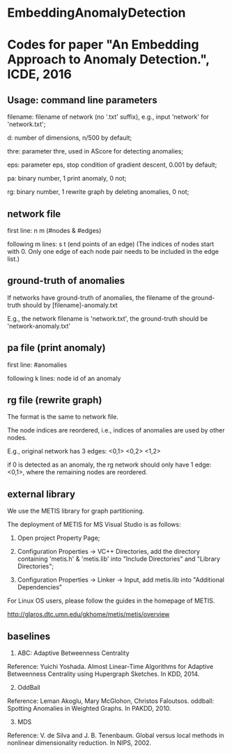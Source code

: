 # EmbeddingAnomalyDetection

# Codes for paper "An Embedding Approach to Anomaly Detection.", ICDE, 2016

## Usage: command line parameters
filename: filename of network (no '.txt' suffix), e.g., input 'network' for 'network.txt';

d: number of dimensions, n/500 by default;

thre: parameter thre, used in AScore for detecting anomalies;

eps: parameter eps, stop condition of gradient descent, 0.001 by default;

pa: binary number, 1 print anomaly, 0 not;

rg: binary number, 1 rewrite graph by deleting anomalies, 0 not;

## network file
first line: n m (#nodes & #edges)

following m lines: s t (end points of an edge) (The indices of nodes start with 0. Only one edge of each node pair needs to be included in the edge list.)

## ground-truth of anomalies
If networks have ground-truth of anomalies, the filename of the ground-truth should by [filename]-anomaly.txt

E.g., the network filename is 'network.txt', the ground-truth should be 'network-anomaly.txt'

## pa file (print anomaly)
first line: #anomalies

following k lines: node id of an anomaly

## rg file (rewrite graph)
The format is the same to network file.

The node indices are reordered, i.e., indices of anomalies are used by other nodes.

E.g., original network has 3 edges: <0,1> <0,2> <1,2>

if 0 is detected as an anomaly, the rg network should only have 1 edge: <0,1>, where the remaining nodes are reordered.

## external library
We use the METIS library for graph partitioning.

The deployment of METIS for MS Visual Studio is as follows: 

1. Open project Property Page;

2. Configuration Properties -> VC++ Directories, add the directory containing 'metis.h' & 'metis.lib' into "Include Directories" and "Library Directories";

3. Configuration Properties -> Linker -> Input, add metis.lib into "Additional Dependencies" 

For Linux OS users, please follow the guides in the homepage of METIS.

http://glaros.dtc.umn.edu/gkhome/metis/metis/overview

## baselines 
1. ABC: Adaptive Betweenness Centrality 

Reference: Yuichi Yoshada. Almost Linear-Time Algorithms for Adaptive Betweenness Centrality using Hupergraph Sketches. In KDD, 2014.

2. OddBall

Reference: Leman Akoglu, Mary McGlohon, Christos Faloutsos. oddball: Spotting Anomalies in Weighted Graphs. In PAKDD, 2010.

3. MDS

Reference: V. de Silva and J. B. Tenenbaum. Global versus local methods in nonlinear dimensionality reduction. In NIPS, 2002.
